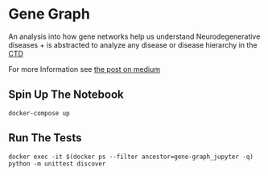 # Gene Graph

An analysis into how gene networks help us understand Neurodegenerative diseases + is abstracted to analyze any disease or disease hierarchy in the [CTD](https://ctdbase.org/)

For more Information see [the post on medium](https://medium.com/@dingeej/using-machine-learning-to-understand-the-gene-network-associations-of-neurodegenerative-disease-a96d6997fb6)

## Spin Up The Notebook
```
docker-compose up
```

## Run The Tests
```
docker exec -it $(docker ps --filter ancestor=gene-graph_jupyter -q) python -m unittest discover
```
